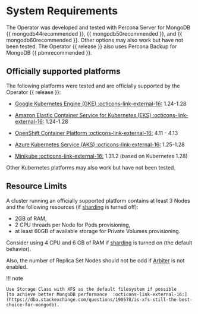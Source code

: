 # System Requirements

The Operator was developed and tested with Percona Server for MongoDB
{{ mongodb44recommended }}, {{ mongodb50recommended }}, and
{{ mongodb60recommended }}. Other options may also work but have not been
tested. The Operator {{ release }} also uses Percona Backup for MongoDB
{{ pbmrecommended }}.

## Officially supported platforms

The following platforms were tested and are officially supported by the Operator
{{ release }}:

* [Google Kubernetes Engine (GKE)  :octicons-link-external-16:](https://cloud.google.com/kubernetes-engine) 1.24-1.28

* [Amazon Elastic Container Service for Kubernetes (EKS)  :octicons-link-external-16:](https://aws.amazon.com) 1.24-1.28

* [OpenShift Container Platform  :octicons-link-external-16:](https://www.redhat.com/en/technologies/cloud-computing/openshift) 4.11 - 4.13

* [Azure Kubernetes Service (AKS)  :octicons-link-external-16:](https://azure.microsoft.com/en-us/services/kubernetes-service/) 1.25-1.28

* [Minikube  :octicons-link-external-16:](https://github.com/kubernetes/minikube) 1.31.2 (based on Kubernetes 1.28)

Other Kubernetes platforms may also work but have not been tested.

## Resource Limits

A cluster running an officially supported platform contains at least 3 Nodes
and the following resources (if [sharding](sharding.md#operator-sharding) is
turned off):

* 2GB of RAM,
* 2 CPU threads per Node for Pods provisioning,
* at least 60GB of available storage for Private Volumes provisioning.

Consider using 4 CPU and 6 GB of RAM if [sharding](sharding.md#operator-sharding)
is turned on (the default behavior).

Also, the number of Replica Set Nodes should not be odd if [Arbiter](arbiter.md#arbiter)
is not enabled.

!!! note

    Use Storage Class with XFS as the default filesystem if possible
    [to achieve better MongoDB performance  :octicons-link-external-16:](https://dba.stackexchange.com/questions/190578/is-xfs-still-the-best-choice-for-mongodb).
